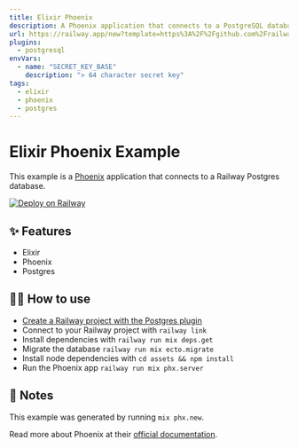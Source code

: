 ```yaml
---
title: Elixir Phoenix
description: A Phoenix application that connects to a PostgreSQL database
url: https://railway.app/new?template=https%3A%2F%2Fgithub.com%2Frailwayapp%2Fexamples%2Ftree%2Fmaster%2Fexamples%2Felixir-phoenix&plugins=postgresql&envs=SECRET_KEY_BASE&SECRET_KEY_BASEDesc=%3E+64+character+secret+key
plugins:
  - postgresql
envVars:
  - name: "SECRET_KEY_BASE"
    description: "> 64 character secret key"
tags:
  - elixir
  - phoenix
  - postgres
---
```


# Elixir Phoenix Example

This example is a [Phoenix](https://www.phoenixframework.org/) application that
connects to a Railway Postgres database.

[![Deploy on Railway](https://railway.app/button.svg)](https://railway.app/new?template=https%3A%2F%2Fgithub.com%2Frailwayapp%2Fexamples%2Ftree%2Fmaster%2Fexamples%2Felixir-phoenix&plugins=postgresql&envs=SECRET_KEY_BASE&SECRET_KEY_BASEDesc=%3E+64+character+secret+key)

## ✨ Features

- Elixir
- Phoenix
- Postgres

## 💁‍♀️ How to use

- [Create a Railway project with the Postgres plugin](https://railway.app/project?plugins=postgresql)
- Connect to your Railway project with `railway link`
- Install dependencies with `railway run mix deps.get`
- Migrate the database `railway run mix ecto.migrate`
- Install node dependencies with `cd assets && npm install`
- Run the Phoenix app `railway run mix phx.server`

## 📝 Notes

This example was generated by running `mix phx.new`.

Read more about Phoenix at their [official documentation](https://hexdocs.pm/phoenix/api-reference.html#content).
